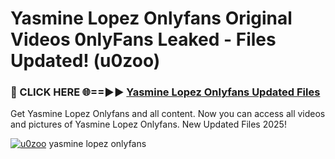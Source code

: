 # Yasmine Lopez Onlyfans Original Videos 0nlyFans Leaked - Files Updated! (u0zoo)

<h3>🔴 CLICK HERE 🌐==►► <a href="https://tinyurl.com/2jnfzry5" rel="nofollow">Yasmine Lopez Onlyfans Updated Files</a></h3>

Get Yasmine Lopez Onlyfans and all content. Now you can access all videos and pictures of Yasmine Lopez Onlyfans. New Updated Files 2025!

[![u0zoo](https://i.imgur.com/GyGTBgg.gif)](https://tinyurl.com/2jnfzry5)
yasmine lopez onlyfans